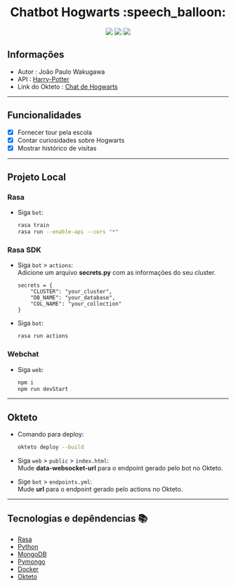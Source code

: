 <h1 align="center">Chatbot Hogwarts :speech_balloon:</h1>
<p align="center">
<img src = https://img.shields.io/badge/RASA-Chatbot-blueviolet>
<img src = https://img.shields.io/badge/NLP-Machine%20learning-blue>
<img src = https://img.shields.io/badge/Python-Linguagem%20-brightgreen>
</p>

## Informações
- Autor : João Paulo Wakugawa 
- API : <a href="http://hp-api.herokuapp.com/">Harry-Potter</a>
- Link do Okteto : <a href="https://web-jpwakugawa.cloud.okteto.net/">Chat de Hogwarts</a>

---

## Funcionalidades
- [x] Fornecer tour pela escola
- [x] Contar curiosidades sobre Hogwarts
- [x] Mostrar histórico de visitas

---

## Projeto Local 
### Rasa
- Siga `bot`:
    ```bash
    rasa train
    rasa run --enable-api --cors "*"
    ```

### Rasa SDK
- Siga `bot` > `actions`:<br>
Adicione um arquivo **secrets.py** com as informações do seu cluster.
    ```python3
    secrets = {
        "CLUSTER": "your_cluster",
        "DB_NAME": "your_database",
        "COL_NAME": "your_collection"
    }
    ```

- Siga `bot`:
    ```bash
    rasa run actions
    ```

### Webchat
- Siga `web`:
    ```bash
    npm i
    npm run devStart
    ```

---

## Okteto
- Comando para deploy:
    ```bash
    okteto deploy --build
    ```

- Siga `web` > `public` > `index.html`:<br>
Mude **data-websocket-url** para o endpoint gerado pelo bot no Okteto.

- Sige `bot` > `endpoints.yml`:<br>
Mude **url** para o endpoint gerado pelo actions no Okteto.

---

## Tecnologias e depêndencias :books:
- <a href="https://rasa.com/docs/rasa/installation/">Rasa</a>
- <a href="https://docs.python.org/3/">Python</a>
- <a href="https://docs.mongodb.com/">MongoDB</a>
- <a href="https://pymongo.readthedocs.io/en/stable/index.html">Pymongo</a>
- <a href="https://docs.docker.com/">Docker</a>
- <a href="https://okteto.com/docs/getting-started/index.html">Okteto</a>

